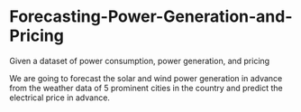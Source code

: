 # Forecasting-Power-Generation-and-Pricing

Given a dataset of power consumption, power generation, and pricing

We are going to forecast the solar and wind power generation in advance from the weather data of 5 prominent cities in the
country and predict the electrical price in advance.
